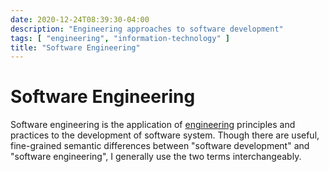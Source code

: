 ```yaml
---
date: 2020-12-24T08:39:30-04:00
description: "Engineering approaches to software development"
tags: [ "engineering", "information-technology" ]
title: "Software Engineering"
---
```


# Software Engineering

Software engineering is the application of [engineering](engineering.md) principles and practices to the development of software system. Though there are useful, fine-grained semantic differences between "software development" and "software engineering", I generally use the two terms interchangeably.
